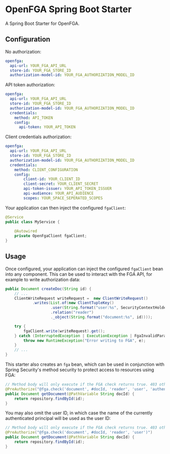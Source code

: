 # OpenFGA Spring Boot Starter

A Spring Boot Starter for OpenFGA.

## Configuration

No authorization:

```yaml
openfga:
  api-url: YOUR_FGA_API_URL
  store-id: YOUR_FGA_STORE_ID
  authorization-model-id: YOUR_FGA_AUTHORIZATION_MODEL_ID
```

API token authorization:

```yaml
openfga:
  api-url: YOUR_FGA_API_URL
  store-id: YOUR_FGA_STORE_ID
  authorization-model-id: YOUR_FGA_AUTHORIZATION_MODEL_ID
  credentials:
    method: API_TOKEN
    config:
      api-token: YOUR_API_TOKEN
```

Client credentials authorization:

```yaml
openfga:
  api-url: YOUR_FGA_API_URL
  store-id: YOUR_FGA_STORE_ID
  authorization-model-id: YOUR_FGA_AUTHORIZATION_MODEL_ID
  credentials:
    method: CLIENT_CONFIGURATION
    config:
        client-id: YOUR_CLIENT_ID
        client-secret: YOUR_CLIENT_SECRET
        api-token-issuer: YOUR_API_TOKEN_ISSUER
        api-audience: YOUR_API_AUDIENCE
        scopes: YOUR_SPACE_SEPERATED_SCOPES
```

Your application can then inject the configured `fgaClient`:

```java
@Service
public class MyService {
    
    @Autowired
    private OpenFgaClient fgaClient;
}
```

## Usage

Once configured, your application can inject the configured `fgaClient` bean into any component.
This can be used to interact with the FGA API, for example to write authorization data:

```java
public Document createDoc(String id) {
    // ...
    ClientWriteRequest writeRequest =  new ClientWriteRequest()
            .writes(List.of(new ClientTupleKey()
                    .user(String.format("user:%s", SecurityContextHolder.getContext().getAuthentication()))
                    .relation("reader")
                    ._object(String.format("document:%s", id))));

    try {
        fgaClient.write(writeRequest).get();
    } catch (InterruptedException | ExecutionException | FgaInvalidParameterException e) {
        throw new RuntimeException("Error writing to FGA", e);
    }
    // ...
}
```

This starter also creates an `fga` bean, which can be used in conjunction with Spring Security's method
security to protect access to resources using FGA:

```java
// Method body will only execute if the FGA check returns true. 403 otherwise.
@PreAuthorize("@fga.check('document', #docId, 'reader', 'user', 'authentication?.name')")
public Document getDocument(@PathVariable String docId) {
    return repository.findById(id);
}
```

You may also omit the user ID, in which case the name of the currently authenticated principal 
will be used as the user ID:

```java
// Method body will only execute if the FGA check returns true. 403 otherwise.
@PreAuthorize("@fga.check('document', #docId, 'reader', 'user')")
public Document getDocument(@PathVariable String docId) {
    return repository.findById(id);
}
```
